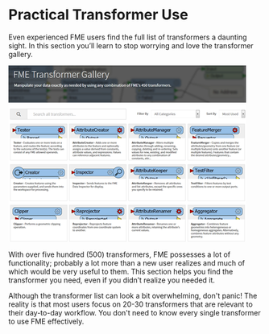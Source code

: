 # Practical Transformer Use #
Even experienced FME users find the full list of transformers a daunting sight. In this section you’ll learn to stop worrying and love the transformer gallery.

![](./Images/Img4.001.TransformerIntro.png)

With over five hundred (500) transformers, FME possesses a lot of functionality; probably a lot more than a new user realizes and much of which would be very useful to them. This section helps you find the transformer you need, even if you didn’t realize you needed it.

Although the transformer list can look a bit overwhelming, don't panic! The reality is that most users focus on 20-30 transformers that are relevant to their day-to-day workflow. You don't need to know every single transformer to use FME effectively.
